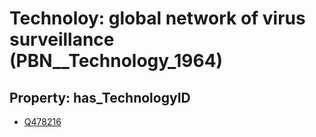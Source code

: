 # Technoloy: __global network of virus surveillance__ (PBN__Technology_1964)

## Property: has_TechnologyID

* [Q478216](Q478216)

